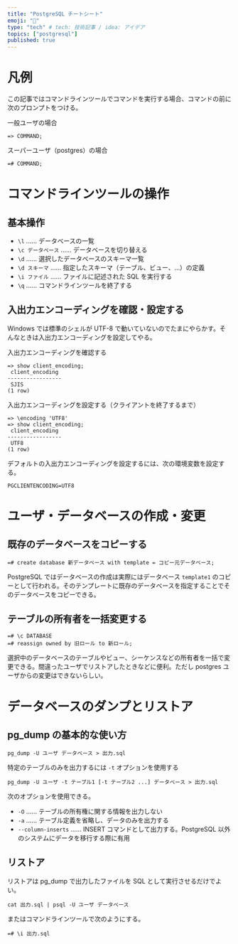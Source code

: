 ```yaml
---
title: "PostgreSQL チートシート"
emoji: "🐘"
type: "tech" # tech: 技術記事 / idea: アイデア
topics: ["postgresql"]
published: true
---
```


# 凡例

この記事ではコマンドラインツールでコマンドを実行する場合、コマンドの前に次のプロンプトをつける。

一般ユーザの場合

```
=> COMMAND;
```

スーパーユーザ（postgres）の場合

```
=# COMMAND;
```

# コマンドラインツールの操作

## 基本操作

- `\l` …… データベースの一覧
- `\c データベース` …… データベースを切り替える
- `\d` …… 選択したデータベースのスキーマ一覧
- `\d スキーマ` …… 指定したスキーマ（テーブル、ビュー、…）の定義
- `\i ファイル` …… ファイルに記述された SQL を実行する
- `\q` …… コマンドラインツールを終了する

## 入出力エンコーディングを確認・設定する

Windows では標準のシェルが UTF-8 で動いていないのでたまにやらかす。そんなときは入出力エンコーディングを設定してやる。

入出力エンコーディングを確認する

```
=> show client_encoding;
 client_encoding
-----------------
 SJIS
(1 row)
```

入出力エンコーディングを設定する（クライアントを終了するまで）

```
=> \encoding 'UTF8'
=> show client_encoding;
 client_encoding
-----------------
 UTF8
(1 row)
```

デフォルトの入出力エンコーディングを設定するには、次の環境変数を設定する。

```
PGCLIENTENCODING=UTF8
```

# ユーザ・データベースの作成・変更

## 既存のデータベースをコピーする

```
=# create database 新データベース with template = コピー元データベース;
```

PostgreSQL ではデータベースの作成は実際にはデータベース `template1` のコピーとして行われる。そのテンプレートに既存のデータベースを指定することでそのデータベースをコピーできる。

## テーブルの所有者を一括変更する

```
=# \c DATABASE
=# reassign owned by 旧ロール to 新ロール;
```

選択中のデータベースのテーブルやビュー、シーケンスなどの所有者を一括で変更できる。間違ったユーザでリストアしたときなどに便利。ただし postgres ユーザからの変更はできないらしい。

# データベースのダンプとリストア

## pg_dump の基本的な使い方

```
pg_dump -U ユーザ データベース > 出力.sql
```

特定のテーブルのみを出力するには `-t` オプションを使用する

```
pg_dump -U ユーザ -t テーブル1 [-t テーブル2 ...] データベース > 出力.sql
```

次のオプションを使用できる。

- `-O` …… テーブルの所有権に関する情報を出力しない
- `-a` …… テーブル定義を省略し、データのみを出力する
- `--column-inserts` …… INSERT コマンドとして出力する。PostgreSQL 以外のシステムにデータを移行する際に有用

## リストア

リストアは pg_dump で出力したファイルを SQL として実行させるだけでよい。

```
cat 出力.sql | psql -U ユーザ データベース
```

またはコマンドラインツールで次のようにする。

```
=# \i 出力.sql
```

